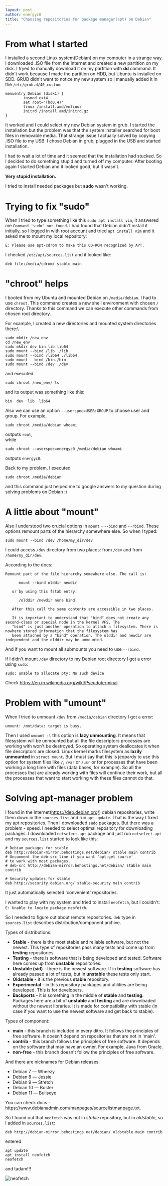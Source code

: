 ```yaml
---
layout: post
author: energyc0
title: "Choosing repositories for package manager(apt) on Debian"
---
```


# From what I started
I installed a second Linux system(Debian) on my computer in a strange way. I downloaded .ISO file from the Internet and created a new partition on my disk. I tryed to manually download it on my partition with **dd** command.
It didn't work because I made the partition on HDD, but Ubuntu is installed on SDD. GRUB didn't want to notice my new system so I manually added it in the ``/etc/grub.d/40_custom``:
```
menuentry Debian (disk1) {
        insmod ext4
        set root='(hd0,4)'
        linux /install.amd/vmlinuz
        initrd /install.amd/initrd.gz
}
```

It worked and I could select my new Debian system in grub. I started the installation but the problem was that the system installer searched for boot files in removable media. That strange issue I actually solved by copying .ISO file to my USB.
I chose Debian in grub, plugged in the USB and started installation.

I had to wait a lot of time and it seemed that the installation had stucked. So I decided to do something stupid and turned off my computer. After booting again I started Debian and it looked good, but it wasn't. 

**Very stupid installation.**

I tried to install needed packages but **sudo** wasn't working.

# Trying to fix "sudo"
When I tried to type something like this ``` sudo apt install vim ```, it answered me ``` Command 'sudo' not found ```. I had found that Debian didn't install it initially, so I logged in with root account and tried ``` apt install vim ``` and it asked me to mount my local repository: 

```E: Please use apt-cdrom to make this CD-ROM recognized by APT.```

I checked ```/etc/apt/sources.list``` and it looked like:

```
deb file:/media/cdrom/ stable main
```

# "chroot" helps

I booted from my Ubuntu and mounted Debian on ```/media/debian```. I had to use ```chroot```. This command creates a new shell environment with chosen ```/``` directory. Thanks to this command we can execute other commands from chosen root directory.

For example, I created a new directories and mounted system directories there:\
```
sudo mkdir /new_env
cd /new_env
sudo mkdir dev bin lib lib64
sudo mount --bind /lib ./lib
sudo mount --bind /lib64 ./lib64
sudo mount --bind /bin./bin
sudo mount --bind /dev ./dev
```
and executed 
```
sudo chroot /new_env/ ls
```
and its output was something like this:
```
bin  dev  lib  lib64
```

Also we can use an option ```--userspec=USER:GROUP``` to choose user and group. For example,
```
sudo chroot /media/debian whoami
```
outputs ```root```,\
while 
```
sudo chroot --userspec=energyc0 /media/debian whoami
```
outputs ```energyc0```.

Back to my problem, I executed
```
sudo chroot /media/debian
``` 
and this command just helped me to google answers to my question during solving problems on Debian :)

# A little about "mount" 
Also I understood two crucial options in ``mount`` - ``--bind`` and ``--rbind``. These options remount parts of the hierarchy somewhere else. So when I typed:
```
sudo mount --bind /dev /home/my_dir/dev
```
I could access ``/dev`` directory from two places: from ``/dev`` and from ``/home/my_dir/dev``. 

According to the docs: 

    Remount part of the file hierarchy somewhere else. The call is:

          mount --bind olddir newdir

       or by using this fstab entry:

          /olddir /newdir none bind

       After this call the same contents are accessible in two places.

       It is important to understand that "bind" does not create any second-class or special node in the kernel VFS. The
       "bind" is just another operation to attach a filesystem. There is nowhere stored information that the filesystem has
       been attached by a "bind" operation. The olddir and newdir are independent and the olddir may be unmounted.
And if you want to mount all submounts you need to use ``--rbind``.

If I didn't mount ``/dev`` directory to my Debian root directory I got a error using ``sudo``:
```
sudo: unable to allocate pty: No such device
```
Check <https://en.m.wikipedia.org/wiki/Pseudoterminal>.

 # Problem with "umount"
 When I tried to unmount ``/dev`` from ``/media/debian`` directory I got a error: 
```
umount: /mnt/data: target is busy.
```

Then I used ```umount -l``` this option is **lazy unmounting**. It means that filesystem will be unmounted but all the file descriptors processes are working with won't be destroyed. So operating system deallocates it when file descriptors are closed. Linux kernel marks filesystem as **lazily unmounted** in ``struct mount``. But I must say that this is jeopardy to use this option for system files like ``/``, ``/var`` or ``/usr`` or for processes that have been working a long time with files (data bases, for example). So all the processes that are already working with files will continue their work, but all the processes that want to start working with these files cannot do that.

# Solving apt-manager problem
I found in the Internet(<https://deb.debian.org/>) debian repositories, write them down in the ``sources.list`` and run ``apt update``. That is the way I fixed my apt repositories. Then I downloaded ``sudo`` packages. But there was a problem - speed.
I needed to select optimal repository for downloading packages. I downloaded ``netselect-apt`` package and just run ``netselect-apt`` and my ``sources.list`` started to look like this:
```
# Debian packages for stable
deb http://debian-mirror.behostings.net/debian/ stable main contrib
# Uncomment the deb-src line if you want 'apt-get source'
# to work with most packages.
# deb-src http://debian-mirror.behostings.net/debian/ stable main contrib

# Security updates for stable
deb http://security.debian.org/ stable-security main contrib
```
It just automatically selected 'convenient' repositories.

I wanted to play with my system and tried to install ``neofetch``, but I couldn't: ``E: Unable to locate package neofetch``.

So I needed to figure out about remote repositories. ``deb`` type in ``sources.list`` describes distribution/component archive.

Types of distributions:
+ **Stable** - there is the most stable and reliable software, but not the newest. This type of repositories pass many tests and come up from **testing** repositories.
+ **Testing** - there is software that is being developed and tested. Software here comes up from **unstable** repositories.
+ **Unstable (sid)** - there is the newest software. If in **testing** software has already passed a lot of tests, but in **unstable** these tests only start.
+ **Oldstable** - it is the previous **stable** repository.
+ **Experimental** - in this repository packages and utilities are being developed. This is for developers.
+ **Backports** - it is something in the middle of **stable** and **testing**. Packages here are a bit of **unstable** and **testing** and are downloaded without the newest libraries. It is made for compatibility with stable (in case if you want to use the newest software and get back to stable).

Types of component:
+ **main** - this branch is included in every ditro. It follows the principles of free software. It doesn't depend on repositories that are not in 'main'.
+ **contrib** - this branch follows the principles of free software. It depends on the software that may have an owner. For example, Java from Oracle.
+ **non-free** - this branch doesn't follow the principles of free software.

And there are nicknames for Debian releases:
+ Debian 7 ― Wheezy
+ Debian 8 ― Jessie
+ Debian 9 ― Stretch
+ Debian 10 ― Buster
+ Debian 11 ― Bullseye

You can check docs - <https://www.debianadmin.com/manpages/sourcelistmanpage.txt>.

So I found out that ``neofetch`` was not in *stable* repository, but in *oldstable*, so I added in ``sources.list``:
```
deb http://debian-mirror.behostings.net/debian/ oldstable main contrib
```
entered
```
apt update
apt install neofetch
neofetch
```
and tadam!!!

<img alt="neofetch" src="https://github.com/energyc0/energyc0.github.io/blob/main/_assets/neofetch1.png" />
